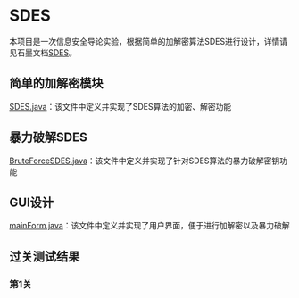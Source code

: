 # SDES
本项目是一次信息安全导论实验，根据简单的加解密算法SDES进行设计，详情请见石墨文档[SDES](https://shimo.im/docs/m5kvdlMaKvcENy3X/read)。
## 简单的加解密模块
[SDES.java](test/src/SDES.java)：该文件中定义并实现了SDES算法的加密、解密功能
## 暴力破解SDES
[BruteForceSDES.java](test/src/BruteForceSDES.java)：该文件中定义并实现了针对SDES算法的暴力破解密钥功能
## GUI设计
[mainForm.java](test/src/mainForm.java)：该文件中定义并实现了用户界面，便于进行加解密以及暴力破解
## 过关测试结果
### 第1关

